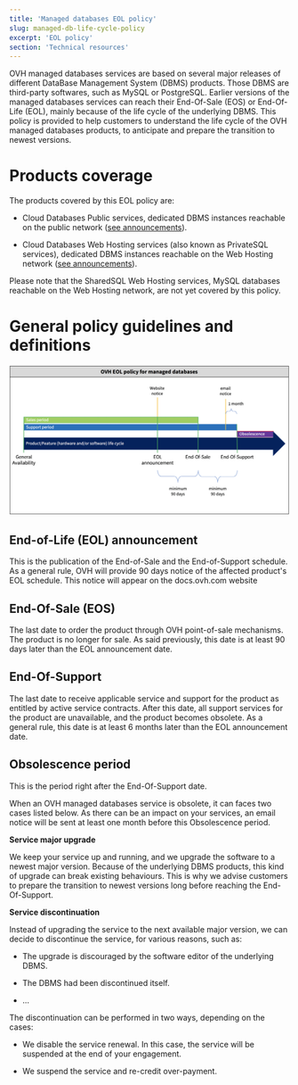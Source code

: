 ```yaml
---
title: 'Managed databases EOL policy'
slug: managed-db-life-cycle-policy
excerpt: 'EOL policy'
section: 'Technical resources'
---
```


OVH managed databases services are based on several major releases of different DataBase Management System (DBMS) products. Those DBMS are third-party softwares, such as MySQL or PostgreSQL. Earlier versions of the managed databases services can reach their End-Of-Sale (EOS) or End-Of-Life (EOL), mainly because of the life cycle of the underlying DBMS. This policy is provided to help customers to understand the life cycle of the OVH managed databases products, to anticipate and prepare the transition to newest versions.

# Products coverage

The products covered by this EOL policy are:

- Cloud Databases Public services, dedicated DBMS instances reachable on the public network ([see announcements](../clouddb-eos-eol/guide.en-gb.md)).

- Cloud Databases Web Hosting services (also known as PrivateSQL services), dedicated DBMS instances reachable on the Web Hosting network ([see announcements](../privatesql-eos-eol/guide.en-gb.md)).

Please note that the SharedSQL Web Hosting services, MySQL databases reachable on the Web Hosting network, are not yet covered by this policy.

# General policy guidelines and definitions

![timeline](images/ovh.eol.policy.timeline.png)

## End-of-Life (EOL) announcement

This is the publication of the End-of-Sale and the End-of-Support schedule.
As a general rule, OVH will provide 90 days notice of the affected product's EOL schedule.
This notice will appear on the docs.ovh.com website

## End-Of-Sale (EOS)

The last date to order the product through OVH point-of-sale mechanisms. The product is no longer for sale.
As said previously, this date is at least 90 days later than the EOL announcement date.

## End-Of-Support

The last date to receive applicable service and support for the product as entitled by active service contracts.
After this date, all support services for the product are unavailable, and the product becomes obsolete.
As a general rule, this date is at least 6 months later than the EOL announcement date.

## Obsolescence period

This is the period right after the End-Of-Support date.

When an OVH managed databases service is obsolete, it can faces two cases listed below.
As there can be an impact on your services, an email notice will be sent at least one month before this Obsolescence period.

**Service major upgrade**

We keep your service up and running, and we upgrade the software to a newest major version.
Because of the underlying DBMS products, this kind of upgrade can break existing behaviours. This is why we advise customers to prepare the transition to newest versions long before reaching the End-Of-Support.

**Service discontinuation**

Instead of upgrading the service to the next available major version, we can decide to discontinue the service, for various reasons, such as:

- The upgrade is discouraged by the software editor of the underlying DBMS.

- The DBMS had been discontinued itself.

- ...

The discontinuation can be performed in two ways, depending on the cases:

- We disable the service renewal. In this case, the service will be suspended at the end of your engagement.

- We suspend the service and re-credit over-payment.
